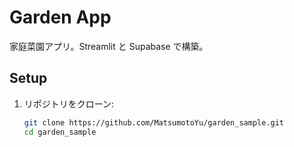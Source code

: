 # Garden App

家庭菜園アプリ。Streamlit と Supabase で構築。

## Setup

1. リポジトリをクローン:
   ```bash
   git clone https://github.com/MatsumotoYu/garden_sample.git
   cd garden_sample
